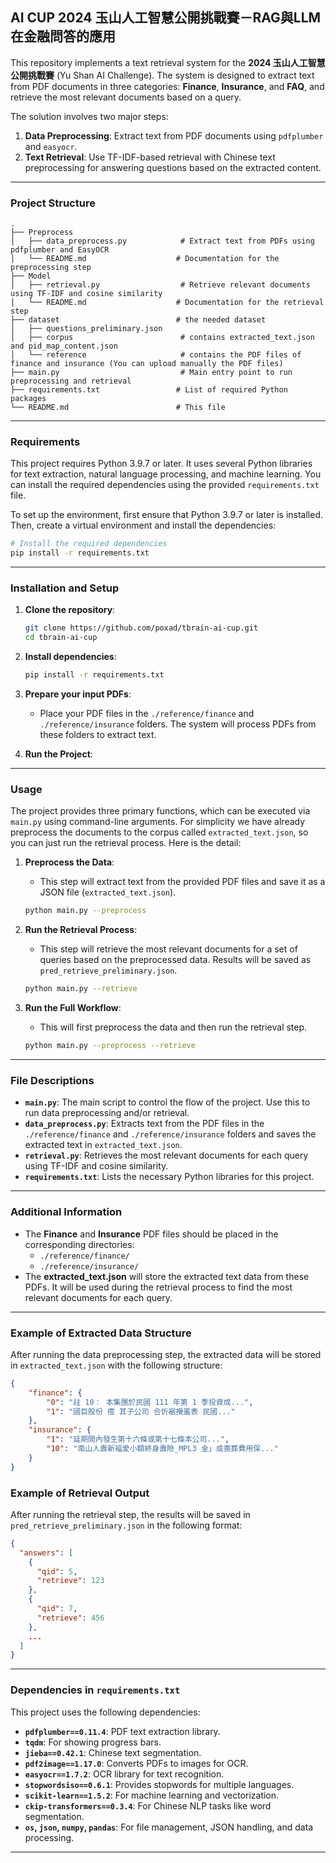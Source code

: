 ## **AI CUP 2024 玉山人工智慧公開挑戰賽－RAG與LLM在金融問答的應用**

This repository implements a text retrieval system for the **2024 玉山人工智慧公開挑戰賽** (Yu Shan AI Challenge). The system is designed to extract text from PDF documents in three categories: **Finance**, **Insurance**, and **FAQ**, and retrieve the most relevant documents based on a query.

The solution involves two major steps:

1. **Data Preprocessing**: Extract text from PDF documents using `pdfplumber` and `easyocr`.
2. **Text Retrieval**: Use TF-IDF-based retrieval with Chinese text preprocessing for answering questions based on the extracted content.

---

### **Project Structure**

```
.
├── Preprocess
│   ├── data_preprocess.py            # Extract text from PDFs using pdfplumber and EasyOCR
│   └── README.md                    # Documentation for the preprocessing step
├── Model
│   ├── retrieval.py                  # Retrieve relevant documents using TF-IDF and cosine similarity
│   └── README.md                    # Documentation for the retrieval step
├── dataset                          # the needed dataset
│   ├── questions_preliminary.json
│   ├── corpus                        # contains extracted_text.json and pid_map_content.json
│   └── reference                     # contains the PDF files of finance and insurance (You can upload manually the PDF files)
├── main.py                           # Main entry point to run preprocessing and retrieval
├── requirements.txt                 # List of required Python packages
└── README.md                        # This file
```

---

### **Requirements**

This project requires Python 3.9.7 or later. It uses several Python libraries for text extraction, natural language processing, and machine learning. You can install the required dependencies using the provided `requirements.txt` file.

To set up the environment, first ensure that Python 3.9.7 or later is installed. Then, create a virtual environment and install the dependencies:

```bash
# Install the required dependencies
pip install -r requirements.txt
```

---

### **Installation and Setup**

1. **Clone the repository**:

   ```bash
   git clone https://github.com/poxad/tbrain-ai-cup.git
   cd tbrain-ai-cup
   ```

2. **Install dependencies**:

   ```bash
   pip install -r requirements.txt
   ```

3. **Prepare your input PDFs**:

   - Place your PDF files in the `./reference/finance` and `./reference/insurance` folders. The system will process PDFs from these folders to extract text.

4. **Run the Project**:

---

### **Usage**

The project provides three primary functions, which can be executed via `main.py` using command-line arguments. For simplicity we have already preprocess the documents to the corpus called `extracted_text.json`, so you can just run the retrieval process. Here is the detail:

1. **Preprocess the Data**:

   - This step will extract text from the provided PDF files and save it as a JSON file (`extracted_text.json`).

   ```bash
   python main.py --preprocess
   ```

2. **Run the Retrieval Process**:

   - This step will retrieve the most relevant documents for a set of queries based on the preprocessed data. Results will be saved as `pred_retrieve_preliminary.json`.

   ```bash
   python main.py --retrieve
   ```

3. **Run the Full Workflow**:

   - This will first preprocess the data and then run the retrieval step.

   ```bash
   python main.py --preprocess --retrieve
   ```

---

### **File Descriptions**

- **`main.py`**: The main script to control the flow of the project. Use this to run data preprocessing and/or retrieval.
- **`data_preprocess.py`**: Extracts text from the PDF files in the `./reference/finance` and `./reference/insurance` folders and saves the extracted text in `extracted_text.json`.
- **`retrieval.py`**: Retrieves the most relevant documents for each query using TF-IDF and cosine similarity.
- **`requirements.txt`**: Lists the necessary Python libraries for this project.

---

### **Additional Information**

- The **Finance** and **Insurance** PDF files should be placed in the corresponding directories:
  - `./reference/finance/`
  - `./reference/insurance/`
- The **extracted_text.json** will store the extracted text data from these PDFs. It will be used during the retrieval process to find the most relevant documents for each query.

---

### **Example of Extracted Data Structure**

After running the data preprocessing step, the extracted data will be stored in `extracted_text.json` with the following structure:

```json
{
	"finance": {
		"0": "註 10： 本集團於民國 111 年第 1 季投資成...",
		"1": "國巨股份 瘩 其子公司 合忻裾攪羞表 民國..."
	},
	"insurance": {
		"1": "延期間內發生第十六條或第十七條本公司...",
		"10": "南山人壽新福愛小額終身壽險_MPL3 金」或喪葬費用保..."
	}
}
```

### **Example of Retrieval Output**

After running the retrieval step, the results will be saved in `pred_retrieve_preliminary.json` in the following format:

```json
{
  "answers": [
    {
      "qid": 5,
      "retrieve": 123
    },
    {
      "qid": 7,
      "retrieve": 456
    },
    ...
  ]
}
```

---

### **Dependencies in `requirements.txt`**

This project uses the following dependencies:

- **`pdfplumber==0.11.4`**: PDF text extraction library.
- **`tqdm`**: For showing progress bars.
- **`jieba==0.42.1`**: Chinese text segmentation.
- **`pdf2image==1.17.0`**: Converts PDFs to images for OCR.
- **`easyocr==1.7.2`**: OCR library for text recognition.
- **`stopwordsiso==0.6.1`**: Provides stopwords for multiple languages.
- **`scikit-learn==1.5.2`**: For machine learning and vectorization.
- **`ckip-transformers==0.3.4`**: For Chinese NLP tasks like word segmentation.
- **`os`, `json`, `numpy`, `pandas`**: For file management, JSON handling, and data processing.

---
